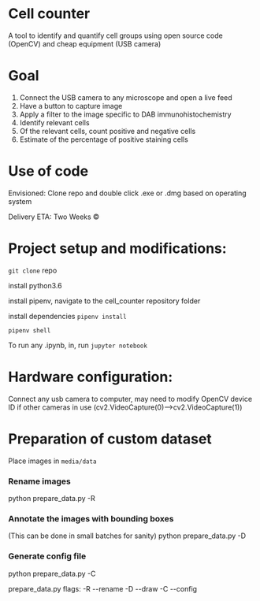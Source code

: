 # Cell counter
A tool to identify and quantify cell groups using open source code (OpenCV) and cheap equipment (USB camera)


# Goal 
1. Connect the USB camera to any microscope and open a live feed
2. Have a button to capture image
3. Apply a filter to the image specific to DAB immunohistochemistry
4. Identify relevant cells
5. Of the relevant cells, count positive and negative cells
6. Estimate of the percentage of positive staining cells

# Use of code
Envisioned: Clone repo and double click .exe or .dmg based on operating system

Delivery ETA: Two Weeks &copy;


# Project setup and modifications:
```git clone``` repo

install python3.6

install pipenv, navigate to the cell_counter repository folder

install dependencies ```pipenv install```

```pipenv shell```

To run any .ipynb, in, run ```jupyter notebook```

# Hardware configuration:

Connect any usb camera to computer, may need to modify OpenCV device ID if other cameras in use (cv2.VideoCapture(0)-->cv2.VideoCapture(1))

# Preparation of custom dataset

Place images in `media/data`

### Rename images
python prepare_data.py -R


### Annotate the images with bounding boxes
(This can be done in small batches for sanity)
python prepare_data.py -D

### Generate config file
python prepare_data.py -C


prepare_data.py flags:
    -R --rename
    -D --draw
    -C --config